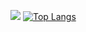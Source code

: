
<img src="https://github-readme-streak-stats.herokuapp.com/?user=maldron0309&theme=dark" /> [![Top Langs](https://github-readme-stats.vercel.app/api/top-langs/?username=maldron0309&hide=richtextformat)](https://github.com/anuraghazra/github-readme-stats)
